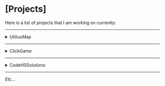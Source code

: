 # [Projects]
Here is a list of projects that I am working on currently:

___

<details>
  <summary>UtiliusMap</summary>
  
  Link: [Click Here](https://github.com/exoad/UtilitiusMap)
  Status: **Closed**
  About: An app to display your system information
  
</details>

___

<details>
  <summary>ClickGame</summary>
  
  Link: [Click Here](https://github.com/exoad/ClickGame)
  Status: **Open**
  About: This is a simple program I made for my 2020-2021 final project at GNSHS. The final folder is the original project while the remake is, of course, the rework.
  
</details>
  
___

<details>
  <summary>CodeHSSolutions</summary>
  
  Link: [Click Here](https://github.com/exoad/codehssolutions)
  Status: **Limited-Open**
  About: Solutions for CodeHS
</details>

___

Etc...
  
